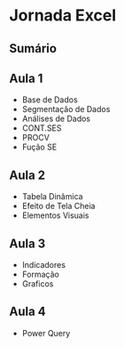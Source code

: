 # Jornada Excel

## Sumário

## Aula 1
 * Base de Dados
 * Segmentação de Dados
 * Análises de Dados
 * CONT.SES
 * PROCV
 * Fução SE

## Aula 2
 * Tabela Dinâmica
 * Efeito de Tela Cheia
 * Elementos Visuais

## Aula 3
 * Indicadores
 * Formação
 * Graficos

## Aula 4
 * Power Query
